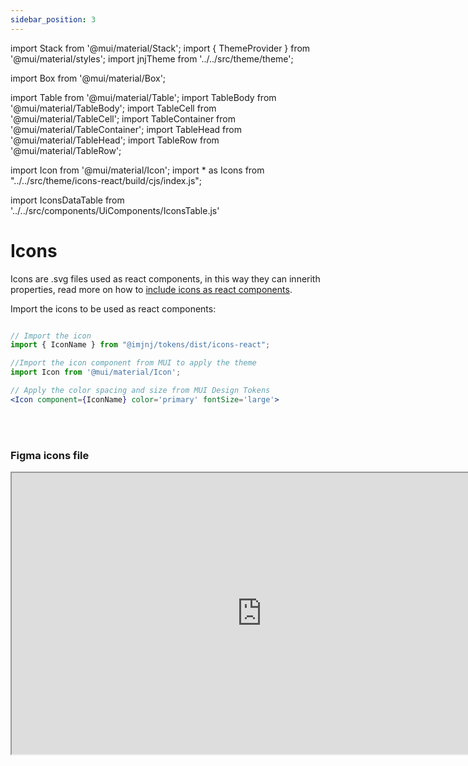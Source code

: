 ```yaml
---
sidebar_position: 3
---
```

import Stack from '@mui/material/Stack';
import { ThemeProvider } from '@mui/material/styles';
import jnjTheme from '../../src/theme/theme';

import Box from '@mui/material/Box';

import Table from '@mui/material/Table';
import TableBody from '@mui/material/TableBody';
import TableCell from '@mui/material/TableCell';
import TableContainer from '@mui/material/TableContainer';
import TableHead from '@mui/material/TableHead';
import TableRow from '@mui/material/TableRow';

import Icon from '@mui/material/Icon';
import * as Icons from "../../src/theme/icons-react/build/cjs/index.js";

import IconsDataTable from '../../src/components/UiComponents/IconsTable.js'

# Icons

Icons are .svg files used as react components, in this way they can innerith properties, read more on how to [include icons as react components](https://mui.com/material-ui/icons/#svgicon).

Import the icons to be used as react components:

```jsx

// Import the icon
import { IconName } from "@imjnj/tokens/dist/icons-react";

//Import the icon component from MUI to apply the theme
import Icon from '@mui/material/Icon';

// Apply the color spacing and size from MUI Design Tokens
<Icon component={IconName} color='primary' fontSize='large'>
```


  <ThemeProvider theme={jnjTheme}>

  <br/>

  <IconsDataTable/>

  <br/>

  </ThemeProvider>


   ### Figma icons file

<iframe
  height="450"
  width="800"
  src="https://www.figma.com/embed?embed_host=share&url=https%3A%2F%2Fwww.figma.com%2Fdesign%2FRH8mnfTNHpsFi9yj8Y29w0%2FIcons-%2526-Illustrations--J%2526J-v1.1.0%3Fnode-id%3D168-952%26t%3DVLpq6MjHwtlmB8Mh-1"
  allowfullscreen
/>